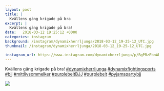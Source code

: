 ```yaml
---
layout: post
title: |
  Kvällens gäng krigade på bra
excerpt: |
  Kvällens gäng krigade på bra!       
date:   2018-03-12 19:25:12 +0000
categories: instagram
background: /instagram/dynamixherrljunga/2018-03-12_19-25-12_UTC.jpg
thumbnail: /instagram/dynamixherrljunga/2018-03-12_19-25-12_UTC.jpg

instagram_url: https://www.instagram.com/dynamixherrljunga/p/BgPBzPbnADo
---
```

Kvällens gäng krigade på bra! [#dynamixherrljunga](https://www.instagram.com/explore/tags/dynamixherrljunga/) [#dynamixfightingsports](https://www.instagram.com/explore/tags/dynamixfightingsports/) [#bjj](https://www.instagram.com/explore/tags/bjj/) [#mittlivsommelker](https://www.instagram.com/explore/tags/mittlivsommelker/) [#purplebeltBJJ](https://www.instagram.com/explore/tags/purplebeltBJJ/) [#purplebelt](https://www.instagram.com/explore/tags/purplebelt/) [#pyjamapartybjj](https://www.instagram.com/explore/tags/pyjamapartybjj/)



<img src='{{ site.baseurl }}/instagram/dynamixherrljunga/2018-03-12_19-25-12_UTC.jpg' class='img-fluid' />

